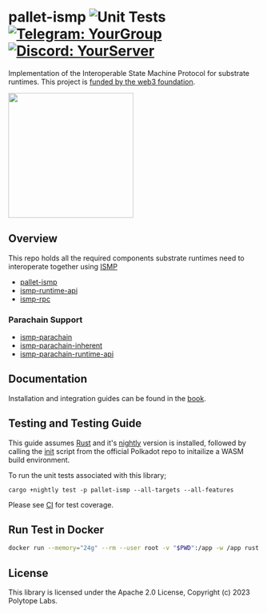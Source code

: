 # pallet-ismp ![Unit Tests](https://github.com/polytope-labs/substrate-ismp/actions/workflows/ci.yml/badge.svg) [![Telegram: YourGroup](https://img.shields.io/badge/-Telegram-blue?style=flat-square&logo=Telegram&logoColor=white&link=https://t.me/YourGroup)](https://t.me/ismp_guide) [![Discord: YourServer](https://img.shields.io/badge/-Discord-7289DA?style=flat-square&logo=Discord&logoColor=white&link=https://discord.gg/YourServer)](https://discord.gg/vKAa3XcCBX)

Implementation of the Interoperable State Machine Protocol for substrate runtimes. This project is [funded by the web3 foundation](https://github.com/w3f/Grants-Program/blob/master/applications/ismp.md).

<img src="https://drive.google.com/uc?export=view&id=1aW_M8dULbPLNo4jTP2PsdNgW2UPST1jB"  height="250">

## Overview

This repo holds all the required components substrate runtimes need to interoperate together using [ISMP](https://github.com/polytope-labs/ismp)

- [pallet-ismp](./)
- [ismp-runtime-api](./pallet-ismp/runtime-api)
- [ismp-rpc](./pallet-ismp/rpc)

### Parachain Support

- [ismp-parachain](./parachain)
- [ismp-parachain-inherent](./parachain/inherent)
- [ismp-parachain-runtime-api](./parachain/runtime-api)

## Documentation

Installation and integration guides can be found in the [book](https://substrate-ismp.polytope.technology).

## Testing and Testing Guide

This guide assumes [Rust](https://www.rust-lang.org/tools/install) and it's [nightly](https://rust-lang.github.io/rustup/concepts/channels.html#:~:text=it%20just%20run-,rustup%20toolchain%20install%20nightly,-%3A) version is installed, followed by calling the [init](https://github.com/paritytech/polkadot/blob/master/scripts/init.sh) script from the official Polkadot repo to initailize a WASM build environment.

To run the unit tests associated with this library;

```
cargo +nightly test -p pallet-ismp --all-targets --all-features
```

Please see [CI](.github/workflows/ci.yml) for test coverage.

## Run Test in Docker

```bash
docker run --memory="24g" --rm --user root -v "$PWD":/app -w /app rust:latest /bin/bash -c "apt update && apt install -y protobuf-compiler libclang-dev && cargo test --release --manifest-path=./Cargo.toml"
```

## License

This library is licensed under the Apache 2.0 License, Copyright (c) 2023 Polytope Labs.
